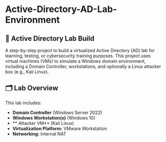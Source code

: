 # Active-Directory-AD-Lab-Environment

## 🧪 Active Directory Lab Build

A step-by-step project to build a virtualized Active Directory (AD) lab for learning, testing, or cybersecurity training purposes. This project uses virtual machines (VMs) to simulate a Windows domain environment, including a Domain Controller, workstations, and optionally a Linux attacker box (e.g., Kali Linux).

## 🗂️ Lab Overview

This lab includes:

- **Domain Controller** (Windows Server 2022)
- **Windows Workstation(s)** (Windows 10)
- ** Attacker VM** (Kali Linux)
- **Virtualization Platform:** VMware Workstation
- **Networking:** Internal NAT
